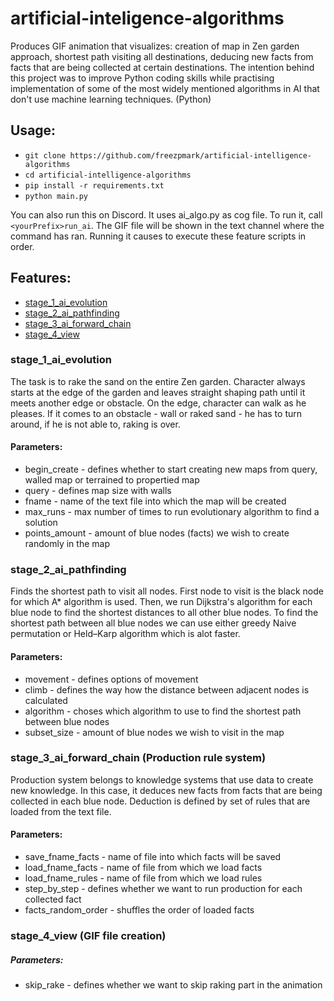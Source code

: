 # artificial-inteligence-algorithms
Produces GIF animation that visualizes: creation of map in Zen garden approach, shortest path visiting all destinations, deducing new facts from facts that are being collected at certain destinations. The intention behind this project was to improve Python coding skills while practising implementation of some of the most widely mentioned algorithms in AI that don't use machine learning techniques. (Python)

## Usage:
 - `git clone https://github.com/freezpmark/artificial-intelligence-algorithms`
 - `cd artificial-intelligence-algorithms`
 - `pip install -r requirements.txt`
 - `python main.py`

You can also run this on Discord. It uses ai_algo.py as cog file. To run it, call `<yourPrefix>run_ai`. The GIF file will be shown in the text channel where the command has ran. Running it causes to execute these feature scripts in order.

## Features:
 - [stage_1_ai_evolution](#stage_1_ai_evolution)
 - [stage_2_ai_pathfinding](#stage_2_ai_pathfinding)
 - [stage_3_ai_forward_chain](#stage_2_ai_pathfinding)
 - [stage_4_view](#stage_4_view)

### stage_1_ai_evolution
The task is to rake the sand on the entire Zen garden. Character always starts at the edge of the garden and leaves straight shaping path until it meets another edge or obstacle. On the edge, character can walk as he pleases. If it comes to an obstacle - wall or raked sand - he has to turn around, if he is not able to, raking is over.  

#### <b>Parameters:</b>
 - begin_create - defines whether to start creating new maps from query, walled map or terrained to propertied map
 - query - defines map size with walls
 - fname - name of the text file into which the map will be created
 - max_runs - max number of times to run evolutionary algorithm to find a solution
 - points_amount - amount of blue nodes (facts) we wish to create randomly in the map

### stage_2_ai_pathfinding
Finds the shortest path to visit all nodes. First node to visit is the black node for which A* algorithm is used. Then, we run Dijkstra's algorithm for each blue node to find the shortest distances to all other blue nodes. To find the shortest path between all blue nodes we can use either greedy Naive permutation or Held–Karp algorithm which is alot faster.

#### <b>Parameters:</b>
 - movement - defines options of movement
 - climb - defines the way how the distance between adjacent nodes is calculated
 - algorithm - choses which algorithm to use to find the shortest path between blue nodes
 - subset_size - amount of blue nodes we wish to visit in the map

### stage_3_ai_forward_chain (Production rule system)
Production system belongs to knowledge systems that use data to create new knowledge. In this case, it deduces new facts from facts that are being collected in each blue node. Deduction is defined by set of rules that are loaded from the text file.

#### <b>Parameters:</b>
 - save_fname_facts - name of file into which facts will be saved
 - load_fname_facts - name of file from which we load facts
 - load_fname_rules - name of file from which we load rules
 - step_by_step - defines whether we want to run production for each collected fact
 - facts_random_order - shuffles the order of loaded facts

### stage_4_view (GIF file creation)
##### <b>Parameters:</b>
  - skip_rake - defines whether we want to skip raking part in the animation


